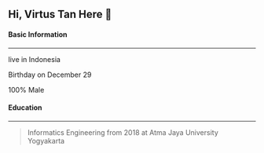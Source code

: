 ## Hi, Virtus Tan Here 👋




#### Basic Information
-------------
live in Indonesia

Birthday on December 29

100% Male

#### Education
-------------
> Informatics Engineering from 2018 at Atma Jaya University Yogyakarta

